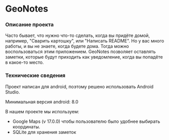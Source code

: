 # GeoNotes

### Описание проекта
Часто бывает, что нужно что-то сделать, когда вы придёте домой, например, "Cварить картошку", или "Написать README".
Но у вас много работы, и вы не знаете, когда будете дома. Тогда можно воспользоваться этим приложением.
GeoNotes позволяет оставлять заметки, которые будут приходить как уведомление, когда вы попадёте в какое-то место.

### Технические сведения
Проект написан для android, поэтому решено использовать Android Studio.

Минимальная версия android: 8.0

В нашем проекте мы используем:
* Google Maps (v 17.0.0) чтобы пользователю было удобнее выбирать координаты.
* SQLite для хранения заметок
